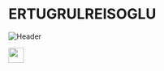 # ERTUGRULREISOGLU

![Header](https://www.voltdb.com/wp-content/uploads/2018/05/machine-learning-blog-header-2.jpg)

<img src="https://raw.githubusercontent.com/<OWNER>/<OWNER>/master/<GIF_NAME>.gif" width="30px">
